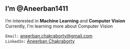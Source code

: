 ## I’m @Aneerban1411

I’m interested in **Machine Learning** and **Computer Vision**<br>
Currently, I'm learning more about Computer Vision<br>

`Email:` aneerban.chakraborty@gmail.com<br>
`LinkedIn:` [Aneerban Chakraborty](https://www.linkedin.com/in/aneerban-chakraborty/)

<!---
Aneerban1411/Aneerban1411 is a ✨ special ✨ repository because its `README.md` (this file) appears on your GitHub profile.
You can click the Preview link to take a look at your changes.
--->

